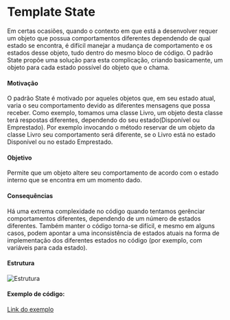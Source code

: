 # Template State
Em certas ocasiões, quando o contexto em que está a desenvolver requer um objeto que possua comportamentos diferentes dependendo de qual estado se encontra, é difícil manejar a mudança de comportamento e os estados desse objeto, tudo dentro do mesmo bloco de código. O padrão State propõe uma solução para esta complicação, criando basicamente, um objeto para cada estado possível do objeto que o chama.


#### Motivação
O padrão State é motivado por aqueles objetos que, em seu estado atual, varia o seu comportamento devido as diferentes mensagens que possa receber. Como exemplo, tomamos uma classe Livro, um objeto desta classe terá respostas diferentes, dependendo do seu estado(Disponível ou Emprestado). Por exemplo invocando o método reservar de um objeto da classe Livro seu comportamento será diferente, se o Livro está no estado Disponível ou no estado Emprestado.


#### Objetivo 
Permite que um objeto altere seu comportamento de acordo com o estado interno que se encontra em um momento dado.

#### Consequências
Há uma extrema complexidade no código quando tentamos gerênciar comportamentos diferentes, dependendo de um número de estados diferentes. Também manter o código torna-se difícil, e mesmo em alguns casos, podem apontar a uma inconsistência de estados atuais na forma de implementação dos diferentes estados no código (por exemplo, com variáveis ​​para cada estado).

#### Estrutura

![Estrutura](https://github.com/Felipecasadia/Estudos/blob/master/State/State.png)

#### Exemplo de código:

[Link do exemplo](https://github.com/Felipecasadia/Estudos/tree/master/State/Exemplo%20Java)
